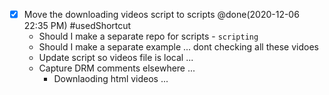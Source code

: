 - [x] Move the downloading videos script to scripts @done(2020-12-06 22:35 PM) #usedShortcut 
	- Should I make a separate repo for scripts - `scripting`
	- Should I make a separate example ... dont checking all these vidoes
	- Update script so videos file is local ...
	- Capture DRM comments elsewhere ...
		- Downlaoding html videos ...



